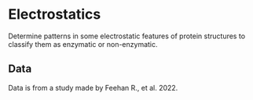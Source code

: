 # Electrostatics
Determine patterns in some electrostatic features of protein structures to classify them as enzymatic or non-enzymatic.

## Data
Data is from a study made by Feehan R., et al. 2022. 
